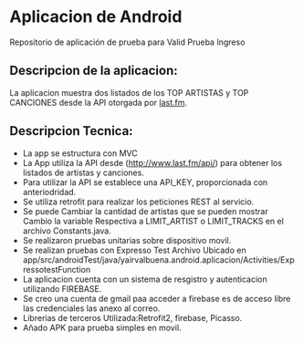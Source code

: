# Aplicacion de Android
Repositorio de aplicación de prueba para Valid Prueba Ingreso
## Descripcion de la aplicacion:
La aplicacion muestra dos listados de los TOP ARTISTAS y TOP CANCIONES desde la API otorgada por [last.fm](https://www.last.fm/).
## Descripcion Tecnica:
* La app se estructura con MVC
* La App utiliza la API desde (http://www.last.fm/api/) para obtener los listados de artistas y canciones.
* Para utilizar la API se establece una API_KEY, proporcionada con anteriodridad.
* Se utiliza retrofit para realizar los peticiones REST al servicio.
* Se puede Cambiar la cantidad de artistas que se pueden mostrar Cambio la variable Respectiva a LIMIT_ARTIST o LIMIT_TRACKS en el archivo Constants.java.
* Se realizaron pruebas unitarias sobre dispositivo movil.
* Se realizan pruebas con Expresso Test Archivo Ubicado en app/src/androidTest/java/yairvalbuena.android.aplicacion/Activities/ExpressotestFunction
* La aplicacion cuenta con un sistema de resgistro y autenticacion utilizando FIREBASE. 
* Se creo una cuenta de gmail paa acceder a firebase es de acceso libre las credenciales las anexo al correo.
* Librerias de terceros Utilizada:Retrofit2, firebase, Picasso.
* Añado APK para prueba simples en movil.
